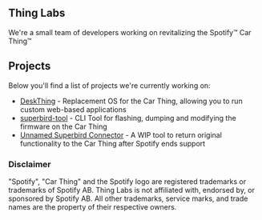 ## Thing Labs
We're a small team of developers working on revitalizing the Spotify™ Car Thing™

## Projects
Below you'll find a list of projects we're currently working on:
- [DeskThing](https://deskthing.app/) - Replacement OS for the Car Thing, allowing you to run custom web-based applications
- [superbird-tool](https://github.com/Car-Thing-Hax-Community/superbird-tool) - CLI Tool for flashing, dumping and modifying the firmware on the Car Thing
- [Unnamed Superbird Connector](https://github.com/Car-Thing-Hax-Community/unnamed-superbird-connector) - A WIP tool to return original functionality to the Car Thing after Spotify ends support


### Disclaimer
"Spotify", "Car Thing" and the Spotify logo are registered trademarks or trademarks of Spotify AB. Thing Labs is not affiliated with, endorsed by, or sponsored by Spotify AB. All other trademarks, service marks, and trade names are the property of their respective owners.
